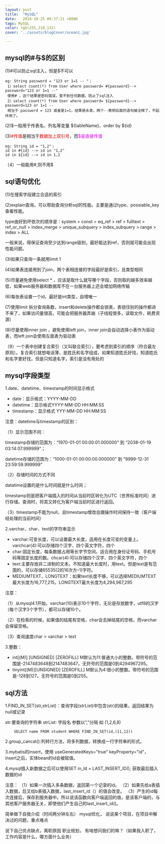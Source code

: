 ```yaml
---
layout: post
title:  "MySQL"
date:   2018-10-25 09:37:21 +0800
tags: MySQL
color: rgb(255,210,132)
cover: '../assets/blogCover/ocean1.jpg'

---
```


## mysql的#与$的区别
 (1)#可以防止sql注入，但是$不可以
 ```
eg: String password = "123 or 1=1 -- "；
  1）select count(*) from User where password= #{password}--> password="123 or 1=1 --"
  使用# ，这个结果是密码错误，查不到任何数据，防止了sql注入
  2）select count(*) from User where password= ${password}--> password=123 or 1=1 --
  相当于 password = 123 或者是1=1，结果是永真，两个--表明后面的语句被注释了，不起作用了。
 ```
 (2)$一般用于传表名、列名等变量 ${tableName}、order by ${id}

 (3)<font color="#dd0000">#传值</font>是相当于<font color="#dd0000">数据加上双引号</font>，而<font color="#dd00ef">$是直接传值</font>
 ```
eg: String id = "1,2"；
 id in #{id} --> id in "1,2"
 id in ${id} --> id in 1,2
 ```
（4）一般能用#,则不用$

## sql语句优化

(1)在搜索字段建立合适的索引

(2)explain查询，可以帮助查询分析sql的性能。主要是通过type、possiable_key查看性能。

type由好到坏依次的顺序是：system > const > eq_ref > ref > fulltext > ref_or_null > index_merge > unique_subquery > index_subquery > range > index > ALL

一般来说，得保证查询至少达到range级别，最好能达到ref，否则就可能会出现性能问题。

(3)如果只查询一条就用limit 1

(4)如果表连接用到了join，两个表相连接的字段最好是索引，且类型相同

(5)尽量避免使用select * ，应该是取什么就写哪个字段，否则取的越多效率越低，如果web服务器和数据库不在一台服务器上还会增加网络传输

(6)每张表设置一个id，最好是int类型，自增唯一

(7)使用limit 拆分查询条数，insert和delete操作都会锁表，表锁住别的操作都进不来了，如果访问量很高，可能会把服务器弄崩（子线程很多，读取文件，耗费资源）

(8)尽量使用inner join ，避免使用left join，inner join会自动选择小表作为驱动表，而left join会使用左面表为驱动表

（9）一个表中创建复合索引（又叫联合索引），要考虑到索引的顺序（符合最左原则）。复合索引就想电话薄，是姓氏和名字组成，如果知道姓氏好找，知道姓氏和名字更好找，但是只知道名字，索引是没有用处的

## mysql字段类型

1.date、datetime、timestamp的时间显示格式

* date：显示格式：YYYY-MM-DD
* datetime：显示格式YYYY-MM-DD HH:MM:SS
* timestamp：显示格式 YYY-MM-DD HH:MM:SS

注意：datetime与timestamp的区别：

（1）显示范围不同：

timestamp存储的范围为：“1970-01-01 00:00:01.000000” 到 “2038-01-19 03:14:07.999999”；

datetime存储的范围为：“1000-01-01 00:00:00.000000” 到 “9999-12-31 23:59:59.999999”

（2）存储时间的方式不同

datatime设置的是什么时间就是什么时间；

timestamp则是把客户端插入的时间从当前时区转化为UTC（世界标准时间）进行存储。查询时，将其又转化为客户端当前时区进行返回。

（3）timestamp不能为null，且timestamp增改会跟操作时间保持一致（客户端经处理的当前时间）


2.varchar、char、text的字符串显示

* varchar:可变长度，可以设置最大长度，适用在长度可变的变量上。varchcar(4):可以存储四个汉字、四个英文字符，四个
* char:固定长度，每条数据占用等长字节空间，适合用在身份证号码、手机号码等固定长度的数。chcar(4):可以存储四个汉字、四个英文字符，四个
* text:主要存放非二进制的文本。不知道最大长度时，用text。但是text是有范围的，可以存储65535(2的16次方–1)字符。
* MEDIUMTEXT、LONGTEXT：如果text长度不够，可以选择MEDIUMTEXT最大长度为16,777,215。LONGTEXT最大长度为4,294,967,295

注意：

（1）从mysql4.1开始，varchar(10)表示10个字符，无论是存放数字，utf8的汉字（每个汉字3个字节），都可以存储10个。

（2）在检索的时候，如果值的结尾有空格，char会去掉结尾的空格，而varchar会保留空格。

（3）查询速度char > varchar > text

3.整数：

* int[(M)] [UNSIGNED] [ZEROFILL]   M默认为11:普通大小的整数。带符号的范围是-2147483648到2147483647。无符号的范围是0到4294967295。
* tinyint[(M)][UNSIGNED] [ZEROFILL]  M默认为4:很小的整数。带符号的范围是-128到127。无符号的范围是0到255。

## sql方法

1.FIND_IN_SET(str,strList)：查询字段(strList)中包含(str)的结果，返回结果为null或记录

str:要查询的字符串
strList: 字段名 参数以“,”分隔 如 (1,2,6,8)

```
    SELECT name FROM student WHERE FIND_IN_SET(id,(11,12))
```

2.group_cancat():列转行方法，将多列数据，转换成一行字符串的形式。

3.mybatis的insert，使用 useGeneratedKeys="true" keyProperty="id"，insert之后，实体bean的id会被赋值。

4.mysql插入新数据之后可以使用SET in_Id = LAST_INSERT_ID(); 获取最后插入数据的id

注意：
（1）如果一次插入多条数据，返回第一个记录的id。
（2）如果先给a表插入数据，后又给b表插入数据，last_insert_id（）的值会改变。
（3）产生的id每次连接后，保存到服务器中。所以说该函数向客户端返回的值，是该客户端的，与其他客户服务器无关，即使他们产生自己的last_insert_id()。



















简单做下自我介绍（时间两分钟左右）
mysql优化，
说说某个项目，在项目中解决过的问题，重点难点

说下自己优点缺点，离职原因
职业规划，
有啥想问我们的嘛？（如果我入职了，工作内容是什么，哪方面什么业务）





